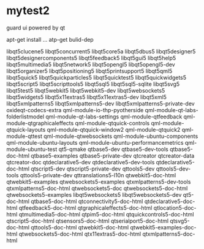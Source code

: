 # mytest2
guard ui powered by qt

apt-get install ...
atp-get bulid-dep

libqt5clucene5
libqt5concurrent5
libqt5core5a
libqt5dbus5
libqt5designer5
libqt5designercomponents5
libqt5feedback5
libqt5gui5
libqt5help5
libqt5multimedia5
libqt5network5
libqt5opengl5
libqt5opengl5-dev
libqt5organizer5
libqt5positioning5
libqt5printsupport5
libqt5qml5
libqt5quick5
libqt5quickparticles5
libqt5quicktest5
libqt5quickwidgets5
libqt5script5
libqt5scripttools5
libqt5sql5
libqt5sql5-sqlite
libqt5svg5
libqt5test5
libqt5webkit5
libqt5webkit5-dev
libqt5websockets5
libqt5widgets5
libqt5x11extras5
libqt5x11extras5-dev
libqt5xml5
libqt5xmlpatterns5
libqt5xmlpatterns5-dev
libqt5xmlpatterns5-private-dev
oxideqt-codecs-extra
qml-module-io-thp-pyotherside
qml-module-qt-labs-folderlistmodel
qml-module-qt-labs-settings
qml-module-qtfeedback
qml-module-qtgraphicaleffects
qml-module-qtquick-controls
qml-module-qtquick-layouts
qml-module-qtquick-window2
qml-module-qtquick2
qml-module-qttest
qml-module-qtwebsockets
qml-module-ubuntu-components
qml-module-ubuntu-layouts
qml-module-ubuntu-performancemetrics
qml-module-ubuntu-test
qt5-qmake
qtbase5-dev
qtbase5-dev-tools
qtbase5-doc-html
qtbase5-examples
qtbase5-private-dev
qtcreator
qtcreator-data
qtcreator-doc
qtdeclarative5-dev
qtdeclarative5-dev-tools
qtdeclarative5-doc-html
qtscript5-dev
qtscript5-private-dev
qttools5-dev
qttools5-dev-tools
qttools5-private-dev
qttranslations5-l10n
qtwebkit5-doc-html
qtwebkit5-examples
qtwebsockets5-examples
qtxmlpatterns5-dev-tools
qtxmlpatterns5-doc-html
qtwebsockets5-doc
qtwebsockets5-doc-html
qtwebsockets5-examples
libqt5websockets5
libqt5websockets5-dev
qt5-doc-html
qtbase5-doc-html
qtconnectivity5-doc-html
qtdeclarative5-doc-html
qtfeedback5-doc-html
qtgraphicaleffects5-doc-html
qtlocation5-doc-html
qtmultimedia5-doc-html
qtpim5-doc-html
qtquickcontrols5-doc-html
qtscript5-doc-html
qtsensors5-doc-html
qtserialport5-doc-html
qtsvg5-doc-html
qttools5-doc-html
qtwebkit5-doc-html
qtwebkit5-examples-doc-html
qtwebsockets5-doc-html
qtx11extras5-doc-html
qtxmlpatterns5-doc-html





